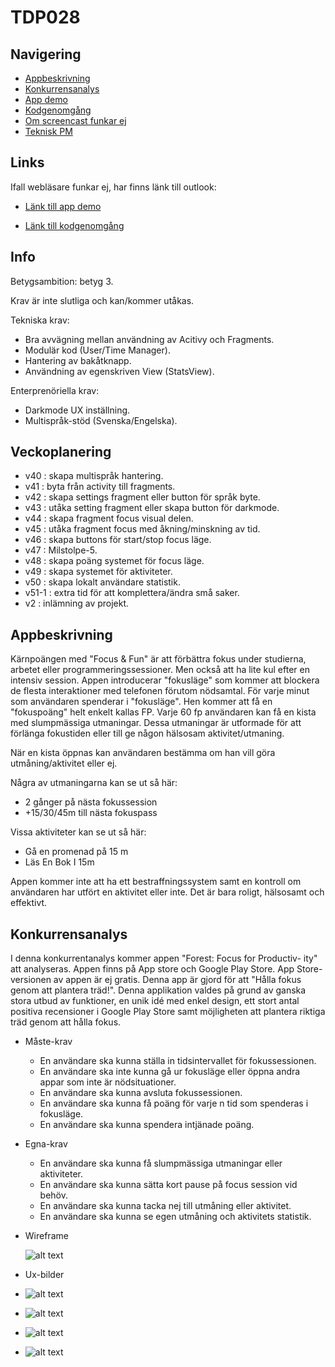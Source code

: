 # TDP028 #

## Navigering ## 
- [Appbeskrivning](#Appbeskrivning)
- [Konkurrensanalys](#Konkurrensanalys)
- [App demo](/docs/tdp028_app_demo.mp4)
- [Kodgenomgång](/dics/tdp028_kodgenomgang.mp4)
- [Om screencast funkar ej](#Links)
- [Teknisk PM](/docs/pm.org)

## Links ##
Ifall webläsare funkar ej, har finns länk till outlook:

- [Länk till app demo](https://liuonline-my.sharepoint.com/:v:/r/personal/nadla777_student_liu_se/Documents/tdp028_app_demo.mp4?csf=1&web=1&nav=eyJyZWZlcnJhbEluZm8iOnsicmVmZXJyYWxBcHAiOiJPbmVEcml2ZUZvckJ1c2luZXNzIiwicmVmZXJyYWxBcHBQbGF0Zm9ybSI6IldlYiIsInJlZmVycmFsTW9kZSI6InZpZXciLCJyZWZlcnJhbFZpZXciOiJNeUZpbGVzTGlua0NvcHkifX0&e=d6zbre)

- [Länk till kodgenomgång](https://liuonline-my.sharepoint.com/:v:/r/personal/nadla777_student_liu_se/Documents/tdp028_kodgenomgang.mp4?csf=1&web=1&nav=eyJyZWZlcnJhbEluZm8iOnsicmVmZXJyYWxBcHAiOiJPbmVEcml2ZUZvckJ1c2luZXNzIiwicmVmZXJyYWxBcHBQbGF0Zm9ybSI6IldlYiIsInJlZmVycmFsTW9kZSI6InZpZXciLCJyZWZlcnJhbFZpZXciOiJNeUZpbGVzTGlua0NvcHkifX0&e=6Jb5qe)

## Info ##

Betygsambition: betyg 3.

Krav är inte slutliga och kan/kommer utåkas.

Tekniska krav:

- Bra avvägning mellan användning av Acitivy och Fragments.
- Modulär kod (User/Time Manager).
- Hantering av bakåtknapp. 
- Användning av egenskriven View (StatsView).

Enterprenöriella krav:

- Darkmode UX inställning.
- Multispråk-stöd (Svenska/Engelska).

## Veckoplanering  ##

- v40 : skapa multispråk hantering.
- v41 : byta från activity till fragments. 
- v42 : skapa settings fragment eller button för språk byte.
- v43 : utåka setting fragment eller skapa button för darkmode.
- v44 : skapa fragment focus visual delen.
- v45 : utåka fragment focus med åkning/minskning av tid.
- v46 : skapa buttons för start/stop focus läge. 
- v47 : Milstolpe-5.
- v48 : skapa poäng systemet för focus läge.
- v49 : skapa systemet för aktiviteter.
- v50 : skapa lokalt användare statistik.
- v51-1 : extra tid för att komplettera/ändra små saker.
- v2 : inlämning av projekt.

## Appbeskrivning ##

Kärnpoängen med "Focus & Fun" är att förbättra fokus under studierna,
arbetet eller programmeringssessioner. Men också att ha lite kul efter
en intensiv session. Appen introducerar "fokusläge" som kommer att
blockera de flesta interaktioner med telefonen förutom nödsamtal. För
varje minut som användaren spenderar i "fokusläge". Hen kommer att få
en "fokuspoäng" helt enkelt kallas FP. Varje 60 fp användaren kan få
en kista med slumpmässiga utmaningar. Dessa utmaningar är utformade
för att förlänga fokustiden eller till ge någon hälsosam
aktivitet/utmaning.
 
När en kista öppnas kan användaren bestämma om han vill göra
utmåning/aktivitet eller ej.
 
Några av utmaningarna kan se ut så här:
- 2 gånger på nästa fokussession
- +15/30/45m till nästa fokuspass
 
Vissa aktiviteter kan se ut så här:
 
- Gå en promenad på 15 m
- Läs En Bok I 15m
 
Appen kommer inte att ha ett bestraffningssystem samt en kontroll om
användaren har utfört en aktivitet eller inte. Det är bara roligt,
hälsosamt och effektivt.

## Konkurrensanalys ##

I denna konkurrentanalys kommer appen "Forest: Focus for Productiv-
ity" att analyseras. Appen finns på App store och Google Play Store. App
Store-versionen av appen är ej gratis. Denna app är gjord för att "Hålla
fokus genom att plantera träd!".
Denna applikation valdes på grund av ganska stora utbud av funktioner,
en unik idé med enkel design, ett stort antal positiva recensioner i Google
Play Store samt möjligheten att plantera riktiga träd genom att hålla fokus.

- Måste-krav
  - En användare ska kunna ställa in tidsintervallet för fokussessionen.
  - En användare ska inte kunna gå ur fokusläge eller öppna andra appar som inte är nödsituationer.
  - En användare ska kunna avsluta fokussessionen.
  - En användare ska kunna få poäng för varje n tid som spenderas i fokusläge.
  - En användare ska kunna spendera intjänade poäng.

- Egna-krav
  - En användare ska kunna få slumpmässiga utmaningar eller aktiviteter.
  - En användare ska kunna sätta kort pause på focus session vid behöv.
  - En användare ska kunna tacka nej till utmåning eller aktivitet.
  - En användare ska kunna se egen utmåning och aktivitets statistik.

- Wireframe
  
  ![alt text](/docs/wireframe.png)
  
- Ux-bilder
  
 - ![alt text](/docs/1.png)
 - ![alt text](/docs/2.png)
 - ![alt text](/docs/3.png)
 - ![alt text](/docs/4.png)
